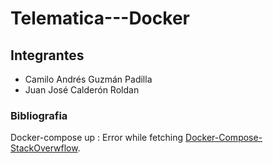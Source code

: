 # Telematica---Docker

## Integrantes
- Camilo Andrés Guzmán Padilla
- Juan José Calderón Roldan


### Bibliografia
Docker-compose up : Error while fetching [Docker-Compose-StackOverwflow](https://bit.ly/3GvOU1K).

